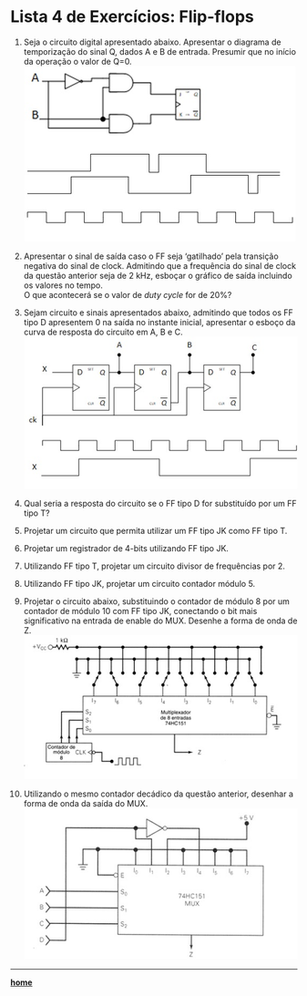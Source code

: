 # Lista 4 de Exercícios: Flip-flops

1.	Seja o circuito digital apresentado abaixo. Apresentar o diagrama de temporização do sinal Q, dados A e B de entrada. 
Presumir que no início da operação o valor de Q=0.
![Circuitos questão 4.1](/sisdig_aulas/images_sisdig/circuitosexercicio4_1.jpg) 

2.	Apresentar o sinal de saída caso o FF seja ‘gatilhado’ pela transição negativa do sinal de clock. 
Admitindo que a frequência do sinal de clock da questão anterior seja de 2 kHz, esboçar o gráfico de saída incluindo os valores no tempo.   
O que acontecerá se o valor de *duty cycle* for de 20%?

3.	Sejam circuito e sinais apresentados abaixo, admitindo que todos os FF tipo D apresentem 0 na saída no instante inicial, 
apresentar o esboço da curva de resposta do circuito em A, B e C.
![Circuitos questão 4.3](/sisdig_aulas/images_sisdig/circuitosexercicio4_3.jpg) 
 
4.	Qual seria a resposta do circuito se o FF tipo D for substituído por um FF tipo T?

5.	Projetar um circuito que permita utilizar um FF tipo JK como FF tipo T.

6.	Projetar um registrador de 4-bits utilizando FF tipo JK.

7.	Utilizando FF tipo T, projetar um circuito divisor de frequências por 2.

8.	Utilizando FF tipo JK, projetar um circuito contador módulo 5.

9.	Projetar o circuito abaixo, substituindo o contador de módulo 8 por um contador de módulo 10 com FF tipo JK, 
conectando o bit mais significativo na entrada de enable do MUX. Desenhe a forma de onda de Z.
![Circuitos questão 4.9](/sisdig_aulas/images_sisdig/circuitosexercicio4_9.jpg) 
 
10.	Utilizando o mesmo contador decádico da questão anterior, desenhar a forma de onda da saída do MUX.
![Circuitos questão 4.10](/sisdig_aulas/images_sisdig/circuitosexercicio4_10.jpg) 

___
**[home](https://github.com/claytonjasilva/claytonjasilva.github.io/blob/main/sisdig_aulas.md)** 
